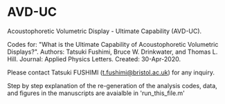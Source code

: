 # AVD-UC
Acoustophoretic Volumetric Display - Ultimate Capability (AVD-UC).

Codes for: "What is the Ultimate Capability of Acoustophoretic Volumetric Displays?".
Authors: Tatsuki Fushimi, Bruce W. Drinkwater, and Thomas L. Hill.
Journal: Applied Physics Letters.
Created: 30-Apr-2020.

Please contact Tatsuki FUSHIMI (t.fushimi@bristol.ac.uk) for any inquiry. 

Step by step explanation of the re-generation of the analysis codes, data, and figures in the manuscripts are avaialble in 'run_this_file.m'
